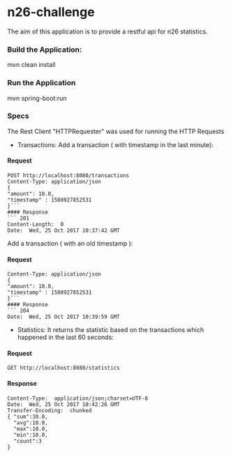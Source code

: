 # n26-challenge
The aim of this application is to provide a restful api for n26 statistics.
### Build the Application:
mvn clean install
### Run the Application
mvn spring-boot:run
### Specs
The Rest Client "HTTPRequester" was used for running the HTTP Requests
* Transactions:
Add a transaction ( with timestamp in the last minute): 
#### Request 
```
POST http://localhost:8080/transactions
Content-Type: application/json
{
"amount": 10.0,
"timestamp" : 1508927852531
}```
#### Response 
``` 201 
Content-Length:  0
Date:  Wed, 25 Oct 2017 10:37:42 GMT
```
Add a transaction ( with an old timestamp ): 
#### Request 
``` POST http://localhost:8080/transactions
Content-Type: application/json
{
"amount": 10.0,
"timestamp" : 1508927852531
}```
#### Response 
``` 204 
Date:  Wed, 25 Oct 2017 10:39:59 GMT
```
* Statistics:
It returns the statistic based on the transactions which happened in the last 60 seconds:

#### Request 
``` 
GET http://localhost:8080/statistics
```
#### Response 

``` 200 
Content-Type:  application/json;charset=UTF-8
Date:  Wed, 25 Oct 2017 10:42:26 GMT
Transfer-Encoding:  chunked
{ "sum":30.0,
  "avg":10.0,
  "max":10.0,
  "min":10.0,
  "count":3
}
```
